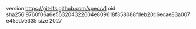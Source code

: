 version https://git-lfs.github.com/spec/v1
oid sha256:9760f06a6e563204322604e809618f358088fdeb20c6ecae83a007e45ed7e335
size 2027
